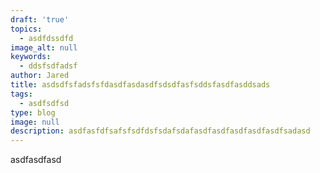 ```yaml
---
draft: 'true'
topics:
  - asdfdssdfd
image_alt: null
keywords:
  - ddsfsdfadsf
author: Jared
title: asdsdfsfadsfsfdasdfasdasdfsdsdfasfsddsfasdfasddsads
tags:
  - asdfsdfsd
type: blog
image: null
description: asdfasfdfsafsfsdfdsfsdafsdafasdfasdfasdfasdfasdfsadasd
---
```

asdfasdfasd

